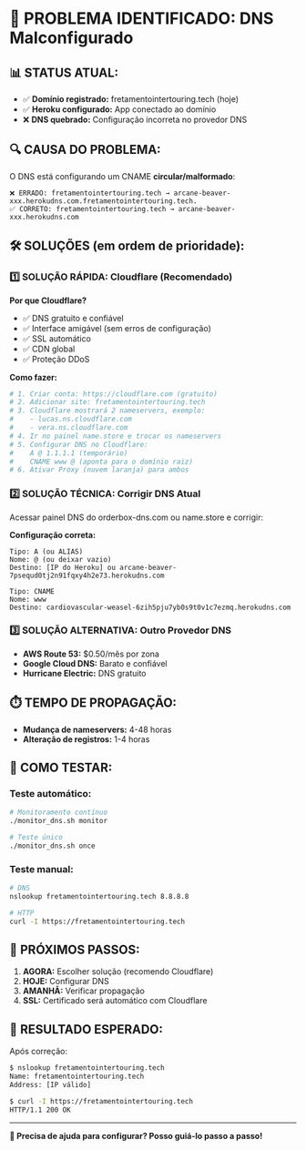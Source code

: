 # 🚨 PROBLEMA IDENTIFICADO: DNS Malconfigurado

## 📊 **STATUS ATUAL:**
- ✅ **Domínio registrado:** fretamentointertouring.tech (hoje)
- ✅ **Heroku configurado:** App conectado ao domínio  
- ❌ **DNS quebrado:** Configuração incorreta no provedor DNS

## 🔍 **CAUSA DO PROBLEMA:**
O DNS está configurando um CNAME **circular/malformado**:
```
❌ ERRADO: fretamentointertouring.tech → arcane-beaver-xxx.herokudns.com.fretamentointertouring.tech.
✅ CORRETO: fretamentointertouring.tech → arcane-beaver-xxx.herokudns.com
```

## 🛠️ **SOLUÇÕES (em ordem de prioridade):**

### **1️⃣ SOLUÇÃO RÁPIDA: Cloudflare (Recomendado)**

**Por que Cloudflare?**
- ✅ DNS gratuito e confiável
- ✅ Interface amigável (sem erros de configuração)
- ✅ SSL automático
- ✅ CDN global
- ✅ Proteção DDoS

**Como fazer:**
```bash
# 1. Criar conta: https://cloudflare.com (gratuito)
# 2. Adicionar site: fretamentointertouring.tech
# 3. Cloudflare mostrará 2 nameservers, exemplo:
#    - lucas.ns.cloudflare.com  
#    - vera.ns.cloudflare.com
# 4. Ir no painel name.store e trocar os nameservers
# 5. Configurar DNS no Cloudflare:
#    A @ 1.1.1.1 (temporário)
#    CNAME www @ (aponta para o domínio raiz)
# 6. Ativar Proxy (nuvem laranja) para ambos
```

### **2️⃣ SOLUÇÃO TÉCNICA: Corrigir DNS Atual**

Acessar painel DNS do orderbox-dns.com ou name.store e corrigir:

**Configuração correta:**
```
Tipo: A (ou ALIAS)
Nome: @ (ou deixar vazio)
Destino: [IP do Heroku] ou arcane-beaver-7psequd0tj2n91fqxy4h2e73.herokudns.com

Tipo: CNAME  
Nome: www
Destino: cardiovascular-weasel-6zih5pju7yb0s9t0v1c7ezmq.herokudns.com
```

### **3️⃣ SOLUÇÃO ALTERNATIVA: Outro Provedor DNS**

- **AWS Route 53:** $0.50/mês por zona
- **Google Cloud DNS:** Barato e confiável  
- **Hurricane Electric:** DNS gratuito

## ⏱️ **TEMPO DE PROPAGAÇÃO:**
- **Mudança de nameservers:** 4-48 horas
- **Alteração de registros:** 1-4 horas  

## 🧪 **COMO TESTAR:**

### Teste automático:
```bash
# Monitoramento contínuo
./monitor_dns.sh monitor

# Teste único  
./monitor_dns.sh once
```

### Teste manual:
```bash
# DNS
nslookup fretamentointertouring.tech 8.8.8.8

# HTTP  
curl -I https://fretamentointertouring.tech
```

## 📱 **PRÓXIMOS PASSOS:**

1. **AGORA:** Escolher solução (recomendo Cloudflare)
2. **HOJE:** Configurar DNS 
3. **AMANHÃ:** Verificar propagação
4. **SSL:** Certificado será automático com Cloudflare

## 🎯 **RESULTADO ESPERADO:**

Após correção:
```bash
$ nslookup fretamentointertouring.tech
Name: fretamentointertouring.tech
Address: [IP válido]

$ curl -I https://fretamentointertouring.tech  
HTTP/1.1 200 OK
```

---

**💬 Precisa de ajuda para configurar? Posso guiá-lo passo a passo!**